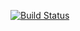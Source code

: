[![Build Status](https://travis-ci.org/zulkris/finder.svg?branch=master)](https://travis-ci.org/zulkris/finder)